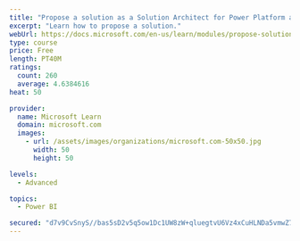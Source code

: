 ```yaml
---
title: "Propose a solution as a Solution Architect for Power Platform and Dynamics 365"
excerpt: "Learn how to propose a solution."
webUrl: https://docs.microsoft.com/en-us/learn/modules/propose-solution/
type: course
price: Free
length: PT40M
ratings:
  count: 260
  average: 4.6384616
heat: 50

provider:
  name: Microsoft Learn
  domain: microsoft.com
  images:
    - url: /assets/images/organizations/microsoft.com-50x50.jpg
      width: 50
      height: 50

levels:
  - Advanced

topics:
  - Power BI

secured: "d7v9CvSnyS//bas5sD2v5q5ow1Dc1UW8zW+qluegtvU6Vz4xCuHLNDa5vmwZ7+ujhugeuk1SWa0mBIJpict+A0my0joWpcqeTQPuIUqqwYKHQhC5aSda1FQIOpimD2npPxX2gaVICUMAuqf0++tXBnYwHWo4S6SjV/BuOawPKaPM95hKAfBwV0SLAgWnpSSlcRbGQu7CgE6hGg3wed++irEbtfxiP1Zw5hZgkdgsA46SzvoM/0/8QdZ8+VIQKRC0lUfk1YFntZ4czdckDajxwmo2NKVQjDVwBXwHhCyQHMKABXgbXPJu1z7L3lnGxaRgQOyprvs9eHyg+uxO3q+x+bNWsatpbbqZBwSTYpgmz3mVozpvjTcxCeGRIyUJOogMGU4GuQp/KS7iFxGoQpEzLA==;0LSzdu/MS8kR0tzkBHeVow=="
---
```


